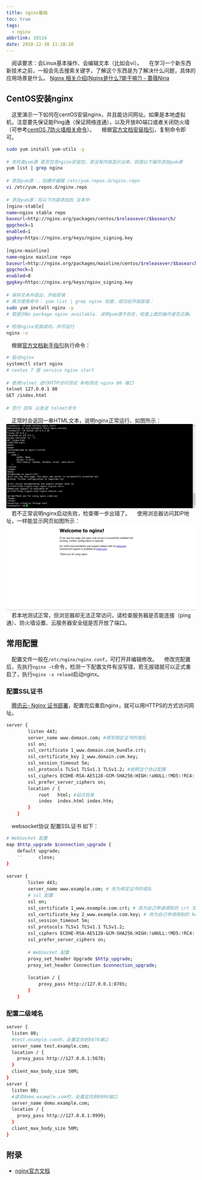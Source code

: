 ```yaml
---
title: nginx基础
toc: true
tags:
  - nginx
abbrlink: 19114
date: 2018-12-30 11:28:10
---
```


&emsp;阅读要求：会Linux基本操作、会编辑文本（比如会vi）。
&emsp;在学习一个新东西新技术之前，一般会先去搜索关键字，了解这个东西是为了解决什么问题，具体的应用场景是什么。
[Nginx 相关介绍(Nginx是什么?能干嘛?) - 蔷薇Nina](https://www.cnblogs.com/wcwnina/p/8728391.html)

## CentOS安装nginx
&emsp;这里演示一下如何在centOS安装nginx，并且能访问网址。如果是本地虚拟机，注意要先保证能Ping通（保证网络连通），以及开放80端口或者关闭防火墙（可参考[centOS 7防火墙相关命令](/posts/34982/#centOS-7防火墙相关命令)）。
&emsp;根据[官方文档安装指引](http://nginx.org/en/linux_packages.html#RHEL-CentOS)，复制命令即可。

```bash
sudo yum install yum-utils -y

# 先检查yum源 是否包含nginx安装包，若没有内容显示出来，则按以下操作添加yum源
yum list | grep nginx

# 添加yum源：，创建并编辑 /etc/yum.repos.d/nginx.repo
vi /etc/yum.repos.d/nginx.repo

# 添加yum源：将以下内容添加到 文本中
[nginx-stable]
name=nginx stable repo
baseurl=http://nginx.org/packages/centos/$releasever/$basearch/
gpgcheck=1
enabled=1
gpgkey=https://nginx.org/keys/nginx_signing.key

[nginx-mainline]
name=nginx mainline repo
baseurl=http://nginx.org/packages/mainline/centos/$releasever/$basearch/
gpgcheck=1
enabled=0
gpgkey=https://nginx.org/keys/nginx_signing.key

# 保存文本并退出，开始安装
# 再次使用命令： yum list | grep nginx 检查，成功后开始安装：
sudo yum install nginx -y
# 若提示No package nginx available. 说明yum源不存在，检查上面的操作是否正确。

# 检验nginx安装成功，并可运行
nginx -v

```

&emsp;根据[官方文档新手指引](http://nginx.org/en/docs/beginners_guide.html)执行命令：
```bash
# 启动nginx
systemctl start nginx
# centos 7 是 service nginx start

# 使用telnet 进行HTTP访问测试 本地测试 nginx 80 端口
telnet 127.0.0.1 80
GET /index.html

# 空行 回车 以发送 telnet命令
```
&emsp;正常时会返回一串HTML文本，说明nginx正常运行、如图所示：
![](/blog_images/nginx正常运行.webp)
&emsp;若不正常说明nginx启动失败，检查哪一步出错了。
&emsp;使用浏览器访问其IP地址，一样能显示网页如图所示：
![](/blog_images/nginx默认页面.webp)
&emsp;若本地测试正常，但浏览器却无法正常访问，请检查服务器是否能连接（ping通）、防火墙设置、云服务器安全组是否开放了端口。

## 常用配置
&emsp;配置文件一般在`/etc/nginx/nginx.conf`，可打开并编辑修改。
&emsp;修改完配置后，先执行`nginx –t`命令，检测一下配置文件有没写错，若无报错就可以正式重启了，执行`nginx -s reload`启动nginx。

### 配置SSL证书
&emsp;[腾讯云- Nginx 证书部署](https://cloud.tencent.com/document/product/400/4143)，配置完后重启nginx，就可以用HTTPS的方式访问网址。
```bash
server {
        listen 443;
        server_name www.domain.com; #填写绑定证书的域名
        ssl on;
        ssl_certificate 1_www.domain.com_bundle.crt;
        ssl_certificate_key 2_www.domain.com.key;
        ssl_session_timeout 5m;
        ssl_protocols TLSv1 TLSv1.1 TLSv1.2; #按照这个协议配置
        ssl_ciphers ECDHE-RSA-AES128-GCM-SHA256:HIGH:!aNULL:!MD5:!RC4:!DHE;#按照这个套件配置
        ssl_prefer_server_ciphers on;
        location / {
            root   html; #站点目录
            index  index.html index.htm;
        }
    }
```
&emsp;websocket协议 配置SSL证书 如下：
```bash
# WebSocket 配置
map $http_upgrade $connection_upgrade {
    default upgrade;
    ''      close;
}

server {
        listen 443;
        server_name www.example.com; # 改为绑定证书的域名
        # ssl 配置
        ssl on;
        ssl_certificate 1_www.example.com.crt; # 改为自己申请得到的 crt 文件的名称
        ssl_certificate_key 2_www.example.com.key; # 改为自己申请得到的 key 文件的名称
        ssl_session_timeout 5m;
        ssl_protocols TLSv1 TLSv1.1 TLSv1.2;
        ssl_ciphers ECDHE-RSA-AES128-GCM-SHA256:HIGH:!aNULL:!MD5:!RC4:!DHE;
        ssl_prefer_server_ciphers on;

        # WebSocket 配置
        proxy_set_header Upgrade $http_upgrade;
        proxy_set_header Connection $connection_upgrade;

        location / {
            proxy_pass http://127.0.0.1:8765;
        }
    }
```
### 配置二级域名
```bash
server {
  listen 80;
  #test.example.com时，会重定向到5678端口
  server_name test.example.com;
  location / {
    proxy_pass http://127.0.0.1:5678;
  }
  client_max_body_size 50M;
}
server {
  listen 80;
  #请求demo.example.com时，会重定向到9999端口
  server_name demo.example.com;
  location / {
    proxy_pass http://127.0.0.1:9999;
  }
  client_max_body_size 50M;
}
```

## 附录
- [nginx官方文档](http://nginx.org/en/docs/)